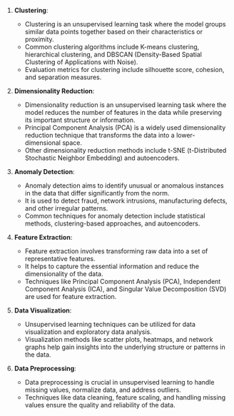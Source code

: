 1.  **Clustering**:
    
    -   Clustering is an unsupervised learning task where the model groups similar data points together based on their characteristics or proximity.
    -   Common clustering algorithms include K-means clustering, hierarchical clustering, and DBSCAN (Density-Based Spatial Clustering of Applications with Noise).
    -   Evaluation metrics for clustering include silhouette score, cohesion, and separation measures.
2.  **Dimensionality Reduction**:
    
    -   Dimensionality reduction is an unsupervised learning task where the model reduces the number of features in the data while preserving its important structure or information.
    -   Principal Component Analysis (PCA) is a widely used dimensionality reduction technique that transforms the data into a lower-dimensional space.
    -   Other dimensionality reduction methods include t-SNE (t-Distributed Stochastic Neighbor Embedding) and autoencoders.
3.  **Anomaly Detection**:
    
    -   Anomaly detection aims to identify unusual or anomalous instances in the data that differ significantly from the norm.
    -   It is used to detect fraud, network intrusions, manufacturing defects, and other irregular patterns.
    -   Common techniques for anomaly detection include statistical methods, clustering-based approaches, and autoencoders.
4.  **Feature Extraction**:
    
    -   Feature extraction involves transforming raw data into a set of representative features.
    -   It helps to capture the essential information and reduce the dimensionality of the data.
    -   Techniques like Principal Component Analysis (PCA), Independent Component Analysis (ICA), and Singular Value Decomposition (SVD) are used for feature extraction.
5.  **Data Visualization**:
    
    -   Unsupervised learning techniques can be utilized for data visualization and exploratory data analysis.
    -   Visualization methods like scatter plots, heatmaps, and network graphs help gain insights into the underlying structure or patterns in the data.
6.  **Data Preprocessing**:
    
    -   Data preprocessing is crucial in unsupervised learning to handle missing values, normalize data, and address outliers.
    -   Techniques like data cleaning, feature scaling, and handling missing values ensure the quality and reliability of the data.